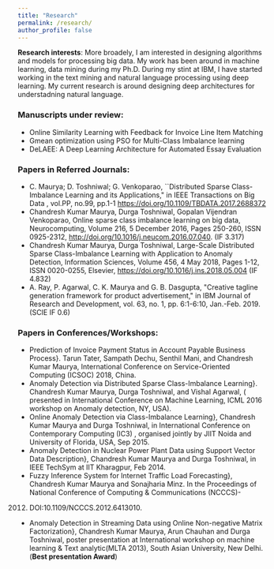 ```yaml
---
title: "Research"
permalink: /research/
author_profile: false
---
```

**Research interests**: More broadely, I am interested in designing algorithms and models for processing big data. My work has been around in machine learning, data mining during my Ph.D. During my stint at IBM, I have started working in the text mining and natural language processing using deep learning. My current research is around designing deep architectures for understadning natural language.

### Manuscripts under review:
- Online Similarity Learning with Feedback for Invoice Line Item Matching
- Gmean optimization using PSO for Multi-Class Imbalance learning
- DeLAEE: A Deep Learning Architecture for Automated Essay Evaluation

### Papers in Referred Journals:
- C. Maurya; D. Toshniwal; G. Venkoparao, ``Distributed Sparse Class-Imbalance Learning and its Applications," in IEEE Transactions on Big Data , vol.PP, no.99, pp.1-1
https://doi.org/10.1109/TBDATA.2017.2688372
- Chandresh Kumar Maurya, Durga Toshniwal, Gopalan Vijendran Venkoparao, Online sparse class imbalance learning on big data, Neurocomputing, Volume 216, 5 December 2016, Pages 250-260, ISSN 0925-2312, http://doi.org/10.1016/j.neucom.2016.07.040. (IF 3.317)
- Chandresh Kumar Maurya, Durga Toshniwal, Large-Scale Distributed Sparse Class-Imbalance Learning with Application to Anomaly Detection,  Information Sciences, Volume 456, 4 May 2018, Pages 1-12, ISSN 0020-0255, Elsevier, https://doi.org/10.1016/j.ins.2018.05.004 (IF 4.832)
- A. Ray, P. Agarwal, C. K. Maurya and G. B. Dasgupta, "Creative tagline generation framework for product advertisement," in IBM Journal of Research and Development, vol. 63, no. 1, pp. 6:1-6:10, Jan.-Feb. 2019.(SCIE IF 0.6)

### Papers in Conferences/Workshops:
- Prediction of Invoice Payment Status in Account Payable Business Process}. Tarun Tater, Sampath Dechu, Senthil Mani, and Chandresh Kumar Maurya, International Conference on Service-Oriented Computing (ICSOC) 2018, China.
- Anomaly Detection via Distributed Sparse Class-Imbalance Learning}. Chandresh Kumar Maurya, Durga Toshniwal, and  Vishal Agarwal, ( presented in International Conference on Machine Learning, ICML 2016 workshop on Anomaly detection, NY, USA).
- Online Anomaly Detection via Class-Imbalance Learning}, Chandresh Kumar Maurya and Durga Toshniwal,  in  International Conference on Contemporary Computing (IC3) , organised jointly by JIIT Noida and University of Florida, USA, Sep 2015.
- Anomaly Detection in Nuclear Power Plant Data using Support Vector Data Description}, Chandresh Kumar Maurya and Durga Toshniwal, in  IEEE TechSym at IIT Kharagpur, Feb 2014.
- Fuzzy Inference System for Internet Traffic Load Forecasting}, Chandresh Kumar Maurya and Sonajharia Minz. In the Proceedings of National Conference of Computing & Communications (NCCCS)-
2012. DOI:10.1109/NCCCS.2012.6413010. 
- Anomaly Detection in Streaming Data using Online Non-negative Matrix Factorization}, Chandresh Kumar Maurya, Arun Chauhan and Durga Toshniwal, poster presentation at International workshop on machine learning \& Text analytic(MLTA 2013), South Asian University, New Delhi.  (**Best  presentation Award**)






